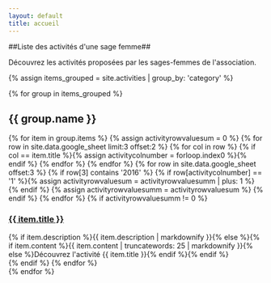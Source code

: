 ```yaml
---
layout: default
title: accueil
---
```


##Liste des activités d'une sage femme##

Découvrez les activités proposées par les sages-femmes de l'association.

{% assign items_grouped = site.activities | group_by: 'category' %}

{% for group in items_grouped %}

<h2>{{ group.name }}</h2>
<div class="activity-list">
  {% for item in group.items %}
  {% assign activityrowvaluesum = 0 %}
  {% for row in site.data.google_sheet limit:3 offset:2 %}
    {% for col in row %}
      {% if col == item.title  %}{% assign activitycolnumber = forloop.index0 %}{% endif %}
    {% endfor %}
  {% endfor %}
  {% for row in site.data.google_sheet offset:3 %}
  {% if row[3] contains '2016' %}
    {% if row[activitycolnumber] == '1' %}{% assign activityrowvaluesum = activityrowvaluesumm | plus: 1 %}{% endif %}
    {% assign activityrowvaluesumm = activityrowvaluesum %}
  {% endif %}
  {% endfor %}
  {% if activityrowvaluesumm != 0 %}
  <div class="activity-list__box">  
    <h3 class="h5"><a href="{{ item.url }}">{{ item.title }}</a></h3>
    {% if item.description %}{{ item.description | markdownify }}{% else %}{% if item.content %}{{ item.content | truncatewords: 25 | markdownify }}{% else %}Découvrez l'activité {{ item.title }}{% endif %}{% endif %}
  </div>
  {% endif %}
  {% endfor %}
</div>
{% endfor %}
